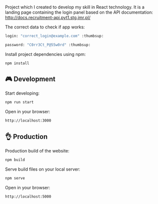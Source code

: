 Project which I created to develop my skill in React technology.
It is a landing page containing the login panel based on the API documentation:
http://docs.recruitment-api.pyt1.stg.jmr.pl/

The correct data to check if app works:
```bash
login: "correct_login@example.com" :thumbsup:
```
```bash
password: "C0rr3Ct_P@55w0rd" :thumbsup:
```



Install project dependencies using npm:

```bash
npm install
```

## 🎮 Development

Start developing:

```bash
npm run start
```

Open in your browser:

```bash
http://localhost:3000
```

## 👌 Production

Production build of the website:

```bash
npm build
```

Serve build files on your local server:

```bash
npm serve
```

Open in your browser:

```bash
http://localhost:5000
```
